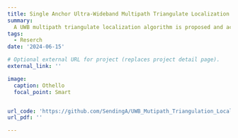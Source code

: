 ```yaml
---
title: Single Anchor Ultra-Wideband Multipath Triangulate Localization
summary: 
  A UWB multipath triangulate localization algorithm is proposed and achieved , including the generation of UWB signal and the channel model, the extract of CIR, the obtainment of AOA, AOD, rTOF and the localization algorithm. The simulation is initially verified successfully.
tags:
  - Reserch
date: '2024-06-15'

# Optional external URL for project (replaces project detail page).
external_link: ''

image:
  caption: Othello
  focal_point: Smart


url_code: 'https://github.com/SendingA/UWB_Mutipath_Triangulation_Localization'
url_pdf: ''

---
```

